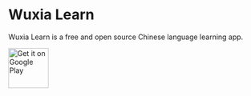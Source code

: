 # Wuxia Learn

Wuxia Learn is a free and open source Chinese language learning app.

[<img src="https://play.google.com/intl/en_us/badges/static/images/badges/en_badge_web_generic.png"
      alt='Get it on Google Play'
      height="80">](https://play.google.com/store/apps/details?id=com.wuxialearn.wuxialearn)
